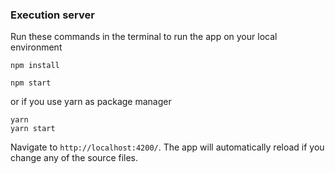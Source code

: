 ### Execution server

Run these commands in the terminal to run the app on your local environment

   `npm install`
   
   `npm start`

or if you use yarn as package manager

    yarn
    yarn start

Navigate to `http://localhost:4200/`. The app will automatically reload if you change any of the source files.
